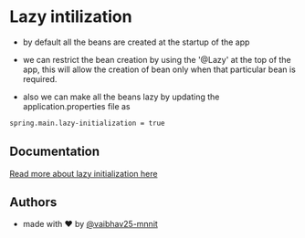 
# Lazy intilization

- by default all the beans are created at the startup of the app

- we can restrict the bean creation by using the '@Lazy' at the top of the app, this will allow the creation of bean only when that particular bean is required.
- also we can make all the beans lazy by updating the application.properties file as
```xml
spring.main.lazy-initialization = true
```

## Documentation

[Read more about lazy initialization here](https://www.geeksforgeeks.org/spring-lazy-annotation/)


## Authors

- made with ❤️ by [@vaibhav25-mnnit](https://www.github.com/vaibhav25-mnnit)

